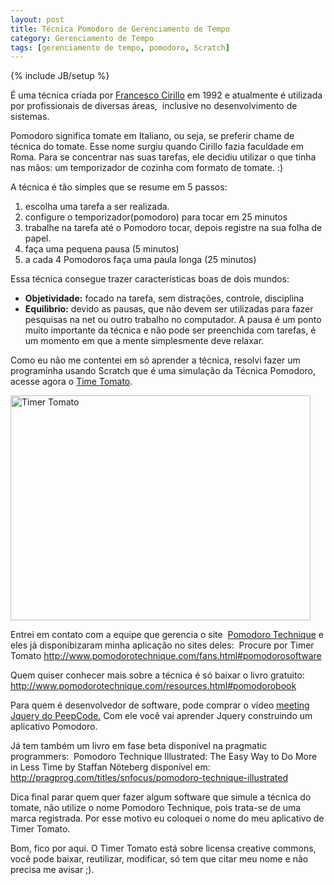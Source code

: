 ```yaml
---
layout: post
title: Técnica Pomodoro de Gerenciamento de Tempo
category: Gerenciamento de Tempo
tags: [gerenciamento de tempo, pomodoro, Scratch]
---
```


{% include JB/setup %}

É uma técnica criada por <a href="http://twitter.com/cirillof">Francesco Cirillo</a> em 1992 e atualmente é utilizada por profissionais de diversas áreas,  inclusive no desenvolvimento de sistemas.

Pomodoro significa tomate em Italiano, ou seja, se preferir chame de técnica do tomate. Esse nome surgiu quando Cirillo fazia faculdade em Roma. Para se concentrar nas suas tarefas, ele decidiu utilizar o que tinha nas mãos: um temporizador de cozinha com formato de tomate. :)

A técnica é tão simples que se resume em 5 passos:

1.	escolha uma tarefa a ser realizada.
2. configure o temporizador(pomodoro) para tocar em 25 minutos
3. trabalhe na tarefa até o Pomodoro tocar, depois registre na sua folha de papel.
4. faça uma pequena pausa (5 minutos)
5. a cada 4 Pomodoros faça uma paula longa (25 minutos)

Essa técnica consegue trazer características boas de dois mundos:

- __Objetividade:__ focado na tarefa, sem distrações, controle, disciplina
- __Equilibrio:__ devido as pausas, que não devem ser utilizadas para fazer pesquisas na net ou outro trabalho no computador. A pausa é um ponto muito importante da técnica e não pode ser preenchida com tarefas, é um momento em que a mente simplesmente deve relaxar.

Como eu não me contentei em só aprender a técnica, resolvi fazer um programinha usando Scratch que é uma simulação da Técnica Pomodoro, acesse agora o <a href="http://scratch.mit.edu/projects/valeriofarias/761618">Time Tomato</a>.

<a href="http://scratch.mit.edu/projects/valeriofarias/761618"><img title="Timer Tomato" src="http://scratch.mit.edu/static/projects/valeriofarias/761618_med.png" alt="Timer Tomato" width="480" height="360" /></a>

Entrei em contato com a equipe que gerencia o site  <a href="http://www.pomodorotechnique.com/index.html">Pomodoro Technique</a> e eles já disponibizaram minha aplicação no sites deles:  Procure por Timer Tomato
<a href="http://www.pomodorotechnique.com/fans.html#pomodorosoftware">http://www.pomodorotechnique.com/fans.html#pomodorosoftware</a>

Quem quiser conhecer mais sobre a técnica é só baixar o livro gratuito:
<a href="http://www.pomodorotechnique.com/resources.html#pomodorobook">http://www.pomodorotechnique.com/resources.html#pomodorobook</a>

Para quem é desenvolvedor de software, pode comprar o vídeo <a href="http://peepcode.com/products/jquery">meeting Jquery do PeepCode.</a> Com ele você vai aprender Jquery construindo um aplicativo Pomodoro.

Já tem também um livro em fase beta disponível na pragmatic programmers:  Pomodoro Technique Illustrated: The Easy Way to Do More in Less Time by Staffan Nöteberg disponível em: <a href="http://pragprog.com/titles/snfocus/pomodoro-technique-illustrated">http://pragprog.com/titles/snfocus/pomodoro-technique-illustrated</a>

Dica final parar quem quer fazer algum software que simule a técnica do tomate, não utilize o nome Pomodoro Technique, pois trata-se de uma marca registrada. Por esse motivo eu coloquei o nome do meu aplicativo de Timer Tomato.

Bom, fico por aqui. O Timer Tomato está sobre licensa creative commons, você pode baixar, reutilizar, modificar, só tem que citar meu nome e não precisa me avisar ;).
